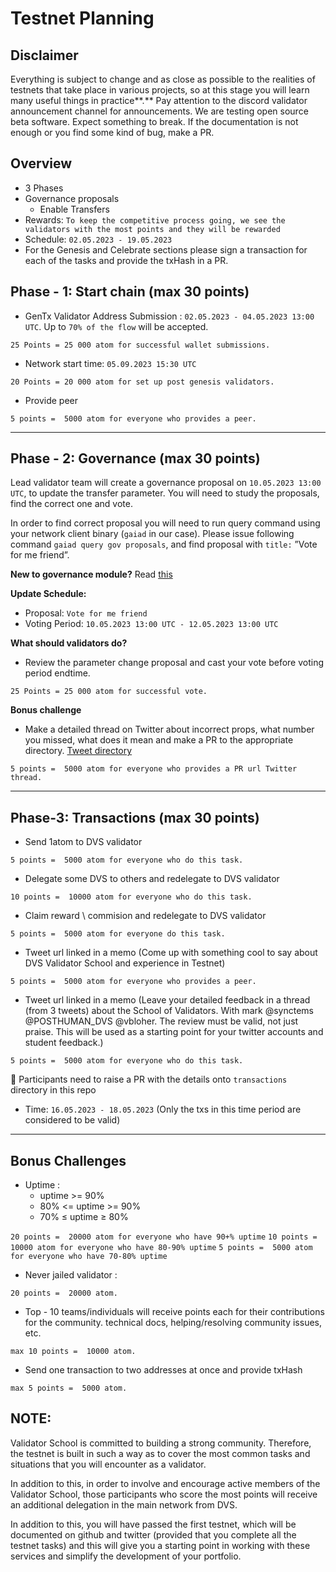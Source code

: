 # **Testnet Planning**

## **Disclaimer**

Everything is subject to change and as close as possible to the realities of testnets that take place in various projects, so at this stage you will learn many useful things in practice**.** Pay attention to the discord validator announcement channel for announcements. We are testing open source beta software. Expect something to break. If the documentation is not enough or you find some kind of bug, make a PR.

## **Overview**

- 3 Phases
- Governance proposals
    - Enable Transfers
- Rewards: `To keep the competitive process going, we see the validators with the most points and they will be rewarded`
- Schedule: `02.05.2023 - 19.05.2023`
- For the Genesis and Celebrate sections please sign a transaction for each of the tasks and provide the txHash in a PR.

## **Phase - 1: Start chain (max 30 points)**

- GenTx Validator Address Submission : `02.05.2023 - 04.05.2023 13:00 UTC`. Up to `70% of the flow`  will be accepted.

 `25 Points = 25 000 atom for successful wallet submissions.`

- Network start time:  `05.09.2023 15:30 UTC`

`20 Points = 20 000 atom for set up post genesis validators.`

- Provide peer

`5 points =  5000 atom for everyone who provides a peer.`

---

## **Phase - 2: Governance (max 30 points)**

Lead validator team will create a governance proposal on `10.05.2023 13:00 UTC`, to update the transfer parameter. You will need to study the proposals, find the correct one and vote.

In order to find correct proposal you will need to run query command using your network client binary (`gaiad` in our case). Please issue following command `gaiad query gov proposals`, and find proposal with `title:` ”Vote for me friend”.

**New to governance module?** Read [this](https://docs.cosmos.network/main/modules/gov)

**Update Schedule:**

- Proposal: `Vote for me friend`
- Voting Period: `10.05.2023 13:00 UTC - 12.05.2023 13:00 UTC`

**What should validators do?**

- Review the parameter change proposal and cast your vote before voting period endtime.

`25 Points = 25 000 atom for successful vote.`

**Bonus challenge**

- Make a detailed thread on Twitter about incorrect props, what number you missed, what does it mean and make a PR to the appropriate directory. [Tweet directory](https://github.com/Distributed-Validators-Synctems/school-testnet-3/tree/master/tweet)

`5 points =  5000 atom for everyone who provides a PR url Twitter thread.`

---

## P**hase-3: Transactions (max 30 points)**

- Send 1atom to DVS validator

`5 points =  5000 atom for everyone who do this task.`

- Delegate some DVS to others and redelegate to DVS validator

`10 points =  10000 atom for everyone who do this task.`

- Claim reward \ commision and redelegate to DVS validator

`5 points =  5000 atom for everyone do this task.`

- Tweet url linked in a memo (Come up with something cool to say about DVS Validator School and experience in Testnet)

`5 points =  5000 atom for everyone who provides a peer.`

- Tweet url linked in a memo (Leave your detailed feedback in a thread (from 3 tweets) about the School of Validators. With mark @synctems @POSTHUMAN_DVS @vbloher. The review must be valid, not just praise. This will be used as a starting point for your twitter accounts and student feedback.)

`5 points =  5000 atom for everyone who do this task.`

📌 Participants need to raise a PR with the details onto `transactions` directory in this repo

- Time: `16.05.2023 - 18.05.2023` (Only the txs in this time period are considered to be valid)

---

## **Bonus Challenges**

- Uptime :
    - uptime >= 90%
    - 80% <= uptime >= 90%
    - 70% ≤ uptime ≥ 80%

`20 points =  20000 atom for everyone who have 90+% uptime`
`10 points =  10000 atom for everyone who have 80-90% uptime`
`5 points =  5000 atom for everyone who have 70-80% uptime`

- Never jailed validator :

`20 points =  20000 atom.`

- Top - 10 teams/individuals will receive points each for their contributions for the community. technical docs, helping/resolving community issues, etc.

`max 10 points =  10000 atom.`

- Send one transaction to two addresses at once and provide txHash

`max 5 points =  5000 atom.`

## **NOTE:**

Validator School is committed to building a strong community. Therefore, the testnet is built in such a way as to cover the most common tasks and situations that you will encounter as a validator.

In addition to this, in order to involve and encourage active members of the Validator School, those participants who score the most points will receive an additional delegation in the main network from DVS.

In addition to this, you will have passed the first testnet, which will be documented on github and twitter (provided that you complete all the testnet tasks) and this will give you a starting point in working with these services and simplify the development of your portfolio.
